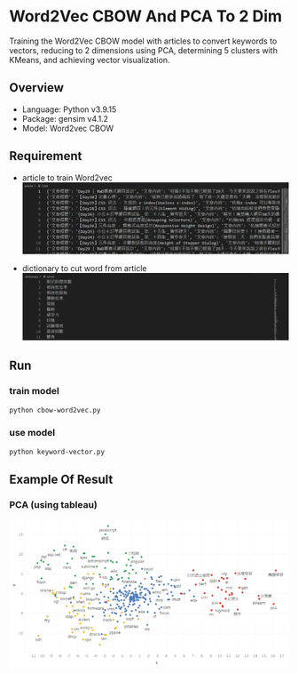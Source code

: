 # Word2Vec CBOW And PCA To 2 Dim

Training the Word2Vec CBOW model with articles to convert keywords to vectors, reducing to 2 dimensions using PCA, determining 5 clusters with KMeans, and achieving vector visualization.

## Overview

- Language: Python v3.9.15
- Package: gensim v4.1.2
- Model: Word2vec CBOW

## Requirement

- article to train Word2vec
![image](https://github.com/yuhexiong/cbow-word2vec-pca-nlp-python/blob/main/image/article_sample.png)

- dictionary to cut word from article
![image](https://github.com/yuhexiong/cbow-word2vec-pca-nlp-python/blob/main/image/dictionary_sample.png)

## Run

### train model

```
python cbow-word2vec.py
```

### use model

```
python keyword-vector.py
```


## Example Of Result

### PCA (using tableau)

![image](https://github.com/yuhexiong/cbow-word2vec-pca-nlp-python/blob/main/image/pca.png)
